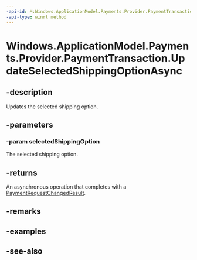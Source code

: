 ```yaml
---
-api-id: M:Windows.ApplicationModel.Payments.Provider.PaymentTransaction.UpdateSelectedShippingOptionAsync(Windows.ApplicationModel.Payments.PaymentShippingOption)
-api-type: winrt method
---
```


<!-- Method syntax
public Windows.Foundation.IAsyncOperation<Windows.ApplicationModel.Payments.PaymentRequestChangedResult> UpdateSelectedShippingOptionAsync(Windows.ApplicationModel.Payments.PaymentShippingOption selectedShippingOption)
-->

# Windows.ApplicationModel.Payments.Provider.PaymentTransaction.UpdateSelectedShippingOptionAsync

## -description
Updates the selected shipping option.

## -parameters
### -param selectedShippingOption
The selected shipping option.

## -returns
An asynchronous operation that completes with a [PaymentRequestChangedResult](../windows.applicationmodel.payments/paymentrequestchangedresult.md).

## -remarks

## -examples

## -see-also